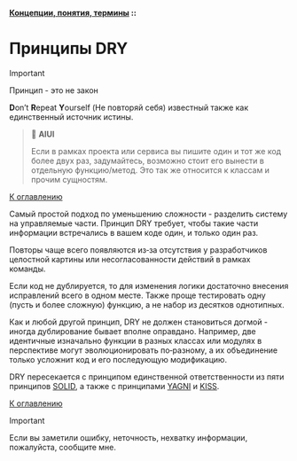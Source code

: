 **[Концепции, понятия, термины](../README.md#concepts) ::**
# Принципы DRY

> [!IMPORTANT]
> Принцип - это не закон

**D**on’t **R**epeat **Y**ourself (Не повторяй себя) известный также как единственный источник истины.

> :thinking: **AIUI**
> 
> Если в рамках проекта или сервиса вы пишите один и тот же код более двух раз, задумайтесь, возможно стоит его вынести в отдельную функцию/метод. Это так же относится к классам и прочим сущностям.

[К оглавлению](../README.md#concepts)

Самый простой подход по уменьшению сложности - разделить систему на управляемые части. Принцип DRY требует, чтобы такие части информации встречались в вашем коде один, и только один раз.

Повторы чаще всего появляются из‑за отсутствия у разработчиков целостной картины или несогласованности действий в рамках команды.

Если код не дублируется, то для изменения логики достаточно внесения исправлений всего в одном месте. Также проще тестировать одну (пусть и более сложную) функцию, а не набор из десятков однотипных.

Как и любой другой принцип, DRY не должен становиться догмой - иногда дублирование бывает вполне оправдано. Например, две идентичные изначально функции в разных классах или модулях в перспективе могут эволюционировать по‑разному, а их объединение только усложнит код и его последующую модификацию.

DRY пересекается с принципом единственной ответственности из пяти принципов [SOLID](../concepts/solid.md), а также с принципами [YAGNI](../concepts/yagni.md) и [KISS](../concepts/kiss.md).

[К оглавлению](../README.md#concepts)

> [!IMPORTANT]
> Если вы заметили ошибку, неточность, нехватку информации, пожалуйста, сообщите мне.
